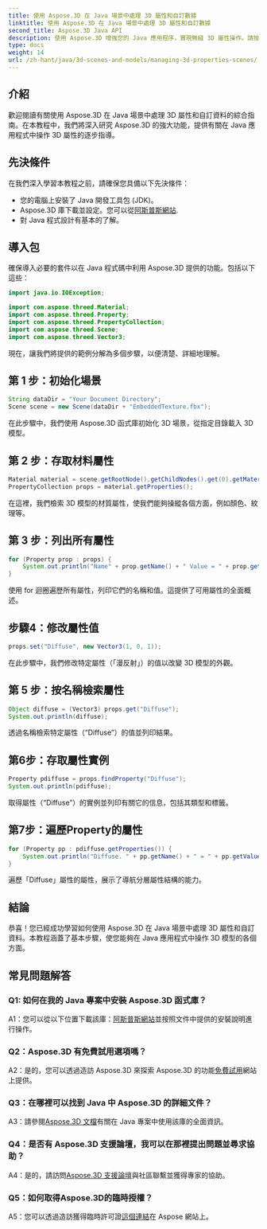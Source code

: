```yaml
---
title: 使用 Aspose.3D 在 Java 場景中處理 3D 屬性和自訂數據
linktitle: 使用 Aspose.3D 在 Java 場景中處理 3D 屬性和自訂數據
second_title: Aspose.3D Java API
description: 使用 Aspose.3D 增強您的 Java 應用程序，實現無縫 3D 屬性操作。請按照我們的教程獲取逐步指導。
type: docs
weight: 14
url: /zh-hant/java/3d-scenes-and-models/managing-3d-properties-scenes/
---
```

## 介紹

歡迎閱讀有關使用 Aspose.3D 在 Java 場景中處理 3D 屬性和自訂資料的綜合指南。在本教程中，我們將深入研究 Aspose.3D 的強大功能，提供有關在 Java 應用程式中操作 3D 屬性的逐步指導。

## 先決條件

在我們深入學習本教程之前，請確保您具備以下先決條件：

- 您的電腦上安裝了 Java 開發工具包 (JDK)。
- Aspose.3D 庫下載並設定。您可以從[阿斯普斯網站](https://releases.aspose.com/3d/java/).
- 對 Java 程式設計有基本的了解。

## 導入包

確保導入必要的套件以在 Java 程式碼中利用 Aspose.3D 提供的功能。包括以下這些：

```java
import java.io.IOException;

import com.aspose.threed.Material;
import com.aspose.threed.Property;
import com.aspose.threed.PropertyCollection;
import com.aspose.threed.Scene;
import com.aspose.threed.Vector3;
```

現在，讓我們將提供的範例分解為多個步驟，以便清楚、詳細地理解。

## 第 1 步：初始化場景

```java
String dataDir = "Your Document Directory";
Scene scene = new Scene(dataDir + "EmbeddedTexture.fbx");
```

在此步驟中，我們使用 Aspose.3D 函式庫初始化 3D 場景，從指定目錄載入 3D 模型。

## 第 2 步：存取材料屬性

```java
Material material = scene.getRootNode().getChildNodes().get(0).getMaterial();
PropertyCollection props = material.getProperties();
```

在這裡，我們檢索 3D 模型的材質屬性，使我們能夠操縱各個方面，例如顏色、紋理等。

## 第 3 步：列出所有屬性

```java
for (Property prop : props) {
    System.out.println("Name" + prop.getName() + " Value = " + prop.getValue());
}
```

使用 for 迴圈遍歷所有屬性，列印它們的名稱和值。這提供了可用屬性的全面概述。

## 步驟4：修改屬性值

```java
props.set("Diffuse", new Vector3(1, 0, 1));
```

在此步驟中，我們修改特定屬性（「漫反射」）的值以改變 3D 模型的外觀。

## 第 5 步：按名稱檢索屬性

```java
Object diffuse = (Vector3) props.get("Diffuse");
System.out.println(diffuse);
```

透過名稱檢索特定屬性（“Diffuse”）的值並列印結果。

## 第6步：存取屬性實例

```java
Property pdiffuse = props.findProperty("Diffuse");
System.out.println(pdiffuse);
```

取得屬性（“Diffuse”）的實例並列印有關它的信息，包括其類型和標籤。

## 第7步：遍歷Property的屬性

```java
for (Property pp : pdiffuse.getProperties()) {
    System.out.println("Diffuse. " + pp.getName() + " = " + pp.getValue());
}
```

遍歷「Diffuse」屬性的屬性，展示了導航分層屬性結構的能力。

## 結論

恭喜！您已經成功學習如何使用 Aspose.3D 在 Java 場景中處理 3D 屬性和自訂資料。本教程涵蓋了基本步驟，使您能夠在 Java 應用程式中操作 3D 模型的各個方面。

## 常見問題解答

### Q1: 如何在我的 Java 專案中安裝 Aspose.3D 函式庫？

 A1：您可以從以下位置下載該庫：[阿斯普斯網站](https://releases.aspose.com/3d/java/)並按照文件中提供的安裝說明進行操作。

### Q2：Aspose.3D 有免費試用選項嗎？

 A2：是的，您可以透過造訪 Aspose.3D 來探索 Aspose.3D 的功能[免費試用](https://releases.aspose.com/)網站上提供。

### Q3：在哪裡可以找到 Java 中 Aspose.3D 的詳細文件？

 A3：請參閱[Aspose.3D 文檔](https://reference.aspose.com/3d/java/)有關在 Java 專案中使用該庫的全面資訊。

### Q4：是否有 Aspose.3D 支援論壇，我可以在那裡提出問題並尋求協助？

 A4：是的，請訪問[Aspose.3D 支援論壇](https://forum.aspose.com/c/3d/18)與社區聯繫並獲得專家的協助。

### Q5：如何取得Aspose.3D的臨時授權？

 A5：您可以透過造訪獲得臨時許可證[這個連結](https://purchase.aspose.com/temporary-license/)在 Aspose 網站上。